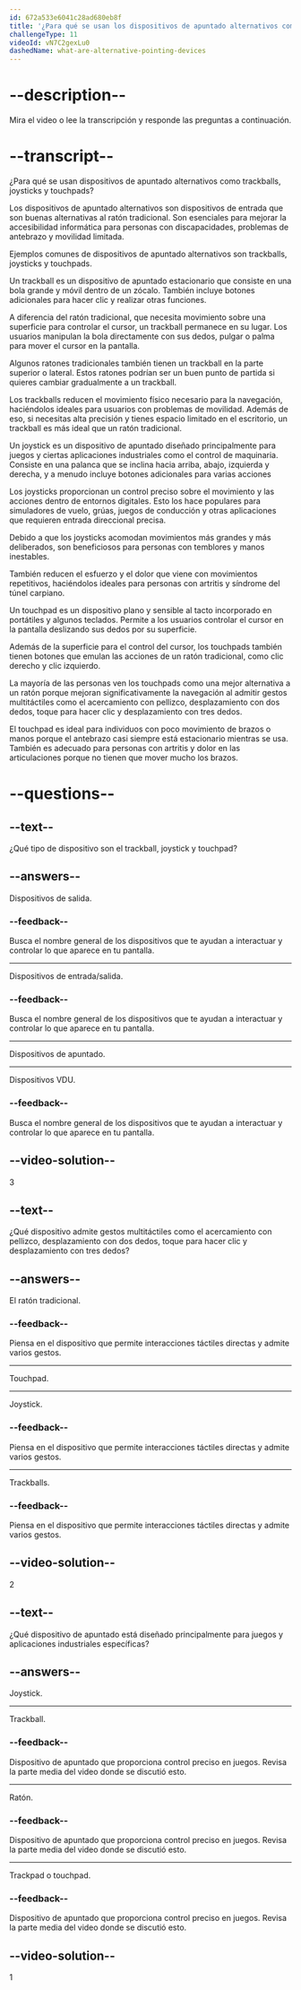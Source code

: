 ```yaml
---
id: 672a533e6041c28ad680eb8f
title: '¿Para qué se usan los dispositivos de apuntado alternativos como trackballs, joysticks y touchpads?'
challengeType: 11
videoId: vN7C2gexLu0
dashedName: what-are-alternative-pointing-devices
---
```


# --description--

Mira el video o lee la transcripción y responde las preguntas a continuación.

# --transcript--

¿Para qué se usan dispositivos de apuntado alternativos como trackballs, joysticks y touchpads?

Los dispositivos de apuntado alternativos son dispositivos de entrada que son buenas alternativas al ratón tradicional. Son esenciales para mejorar la accesibilidad informática para personas con discapacidades, problemas de antebrazo y movilidad limitada.

Ejemplos comunes de dispositivos de apuntado alternativos son trackballs, joysticks y touchpads.

Un trackball es un dispositivo de apuntado estacionario que consiste en una bola grande y móvil dentro de un zócalo. También incluye botones adicionales para hacer clic y realizar otras funciones.

A diferencia del ratón tradicional, que necesita movimiento sobre una superficie para controlar el cursor, un trackball permanece en su lugar. Los usuarios manipulan la bola directamente con sus dedos, pulgar o palma para mover el cursor en la pantalla.

Algunos ratones tradicionales también tienen un trackball en la parte superior o lateral. Estos ratones podrían ser un buen punto de partida si quieres cambiar gradualmente a un trackball.

Los trackballs reducen el movimiento físico necesario para la navegación, haciéndolos ideales para usuarios con problemas de movilidad. Además de eso, si necesitas alta precisión y tienes espacio limitado en el escritorio, un trackball es más ideal que un ratón tradicional.

Un joystick es un dispositivo de apuntado diseñado principalmente para juegos y ciertas aplicaciones industriales como el control de maquinaria. Consiste en una palanca que se inclina hacia arriba, abajo, izquierda y derecha, y a menudo incluye botones adicionales para varias acciones

Los joysticks proporcionan un control preciso sobre el movimiento y las acciones dentro de entornos digitales. Esto los hace populares para simuladores de vuelo, grúas, juegos de conducción y otras aplicaciones que requieren entrada direccional precisa.

Debido a que los joysticks acomodan movimientos más grandes y más deliberados, son beneficiosos para personas con temblores y manos inestables.

También reducen el esfuerzo y el dolor que viene con movimientos repetitivos, haciéndolos ideales para personas con artritis y síndrome del túnel carpiano.

Un touchpad es un dispositivo plano y sensible al tacto incorporado en portátiles y algunos teclados. Permite a los usuarios controlar el cursor en la pantalla deslizando sus dedos por su superficie.

Además de la superficie para el control del cursor, los touchpads también tienen botones que emulan las acciones de un ratón tradicional, como clic derecho y clic izquierdo.

La mayoría de las personas ven los touchpads como una mejor alternativa a un ratón porque mejoran significativamente la navegación al admitir gestos multitáctiles como el acercamiento con pellizco, desplazamiento con dos dedos, toque para hacer clic y desplazamiento con tres dedos.

El touchpad es ideal para individuos con poco movimiento de brazos o manos porque el antebrazo casi siempre está estacionario mientras se usa. También es adecuado para personas con artritis y dolor en las articulaciones porque no tienen que mover mucho los brazos.

# --questions--

## --text--

¿Qué tipo de dispositivo son el trackball, joystick y touchpad?

## --answers--

Dispositivos de salida.

### --feedback--

Busca el nombre general de los dispositivos que te ayudan a interactuar y controlar lo que aparece en tu pantalla.

---

Dispositivos de entrada/salida.

### --feedback--

Busca el nombre general de los dispositivos que te ayudan a interactuar y controlar lo que aparece en tu pantalla.

---

Dispositivos de apuntado.

---

Dispositivos VDU.

### --feedback--

Busca el nombre general de los dispositivos que te ayudan a interactuar y controlar lo que aparece en tu pantalla.

## --video-solution--

3

## --text--

¿Qué dispositivo admite gestos multitáctiles como el acercamiento con pellizco, desplazamiento con dos dedos, toque para hacer clic y desplazamiento con tres dedos?

## --answers--

El ratón tradicional.

### --feedback--

Piensa en el dispositivo que permite interacciones táctiles directas y admite varios gestos.

---

Touchpad.

---

Joystick.

### --feedback--

Piensa en el dispositivo que permite interacciones táctiles directas y admite varios gestos.

---

Trackballs.

### --feedback--

Piensa en el dispositivo que permite interacciones táctiles directas y admite varios gestos.

## --video-solution--

2

## --text--

¿Qué dispositivo de apuntado está diseñado principalmente para juegos y aplicaciones industriales específicas?

## --answers--

Joystick.

---

Trackball.

### --feedback--

Dispositivo de apuntado que proporciona control preciso en juegos. Revisa la parte media del video donde se discutió esto.

---

Ratón.

### --feedback--

Dispositivo de apuntado que proporciona control preciso en juegos. Revisa la parte media del video donde se discutió esto.

---

Trackpad o touchpad.

### --feedback--

Dispositivo de apuntado que proporciona control preciso en juegos. Revisa la parte media del video donde se discutió esto.

## --video-solution--

1
